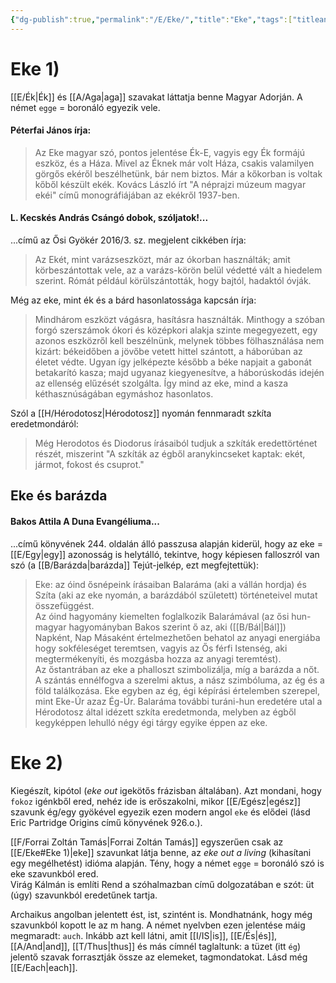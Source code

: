 ```yaml
---
{"dg-publish":true,"permalink":"/E/Eke/","title":"Eke","tags":["titleandheadingonedontmatch","multipleentries","stitched"],"created":"2023-10-20T01:30","updated":"2024-12-20T10:17"}
---
```



# Eke 1)

[[E/Ék\|Ék]] és [[A/Aga\|aga]] szavakat láttatja benne Magyar Adorján. A német `egge` = boronáló egyezik vele.  

#### Péterfai János írja:

> Az Eke magyar szó, pontos jelentése Ék-E, vagyis egy Ék formájú eszköz, és a Háza. Mivel az Éknek már volt Háza, csakis valamilyen görgős ekéről beszélhetünk, bár nem biztos. Már a kőkorban is voltak kőből készült ekék. Kovács László írt "A néprajzi múzeum magyar ekéi" című monográfiájában az ekékről 1937-ben.  

#### L. Kecskés András Csángó dobok, szóljatok!...

...című az Ősi Gyökér 2016/3. sz. megjelent cikkében írja:  
> Az Ekét, mint varázseszközt, már az ókorban használták; amit körbeszántottak vele, az a varázs-körön belül védetté vált a hiedelem szerint. Rómát például körülszántották, hogy bajtól, hadaktól óvják.  

Még az eke, mint ék és a bárd hasonlatossága kapcsán írja:  
> Mindhárom eszközt vágásra, hasításra használták. Minthogy a szóban forgó szerszámok ókori és középkori alakja szinte megegyezett, egy azonos eszközről kell beszélnünk, melynek többes fölhasználása nem kizárt: békeidőben a jövőbe vetett hittel szántott, a háborúban az életet védte. Ugyan így jelképezte később a béke napjait a gabonát betakarító kasza; majd ugyanaz kiegyenesítve, a háborúskodás idején az ellenség elűzését szolgálta. Így mind az eke, mind a kasza kéthasznúságában egymáshoz hasonlatos.  

Szól a [[H/Hérodotosz\|Hérodotosz]] nyomán fennmaradt szkíta eredetmondáról:  
> Még Herodotos és Diodorus írásaiból tudjuk a szkíták eredettörténet részét, miszerint "A szkíták az égből aranykincseket kaptak: ekét, jármot, fokost és csuprot."  

## Eke és barázda

#### Bakos Attila A Duna Evangéliuma...

...című könyvének 244. oldalán álló passzusa alapján kiderül, hogy az eke = [[E/Egy\|egy]] azonosság is helytálló, tekintve, hogy képiesen falloszról van szó (a [[B/Barázda\|barázda]] Tejút-jelkép, ezt megfejtettük):  
> Eke: az óind ősnépeink írásaiban Balaráma (aki a vállán hordja) és Szíta (aki az eke nyomán, a barázdából született) történeteivel mutat összefüggést.  
> Az óind hagyomány kiemelten foglalkozik Balarámával (az ősi hun-magyar hagyományban Bakos szerint ő az, aki ([[B/Bál\|Bál]]) Napként, Nap Másaként értelmezhetően behatol az anyagi energiába hogy sokféleséget teremtsen, vagyis az Ős férfi Istenség, aki megtermékenyíti, és mozgásba hozza az anyagi teremtést).  
> Az őstantrában az eke a phalloszt szimbolizálja, míg a barázda a nőt. A szántás ennélfogva a szerelmi aktus, a nász szimbóluma, az ég és a föld találkozása. Eke egyben az ég, égi képírási értelemben szerepel, mint Eke-Úr azaz Ég-Úr. Balaráma további turáni-hun eredetére utal a Hérodotosz által idézett szkíta eredetmonda, melyben az égből kegyképpen lehulló négy égi tárgy egyike éppen az eke.  

# Eke 2)

Kiegészít, kipótol (*eke out* igekötős frázisban általában). Azt mondani, hogy `fokoz` igénkből ered, nehéz ide is erőszakolni, mikor [[E/Egész\|egész]] szavunk ég/egy gyökével egyezik ezen modern angol `eke` és elődei (lásd Eric Partridge Origins című könyvének 926.o.).  

[[F/Forrai Zoltán Tamás\|Forrai Zoltán Tamás]] egyszerűen csak az [[E/Eke#Eke 1)\|eke]] szavunkat látja benne, az *eke out a living* (kihasítani egy megélhetést) idióma alapján. Tény, hogy a német `egge` = boronáló szó is eke szavunkból ered.  
Virág Kálmán is említi Rend a szóhalmazban című dolgozatában e szót: üt (úgy) szavunkból eredetűnek tartja.  

Archaikus angolban jelentett ést, ist, szintént is. Mondhatnánk, hogy még szavunkból kopott le az m hang. A német nyelvben ezen jelentése máig megmaradt: `auch`. Inkább azt kell látni, amit [[I/IS\|is]], [[E/És\|és]], [[A/And\|and]], [[T/Thus\|thus]] és más címnél taglaltunk: a tüzet (itt `ég`) jelentő szavak forrasztják össze az elemeket, tagmondatokat. Lásd még [[E/Each\|each]].  